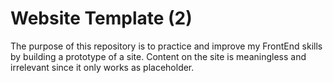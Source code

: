 # Website Template (2)

The purpose of this repository is to practice and improve my FrontEnd skills by building a prototype of a site. Content on the site is meaningless and irrelevant since it only works as placeholder.